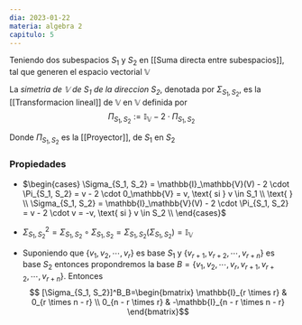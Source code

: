 ```yaml
---
dia: 2023-01-22
materia: algebra 2
capitulo: 5
---
```

Teniendo dos subespacios $S_1$ y $S_2$ en [[Suma directa entre subespacios]], tal que generen el espacio vectorial $\mathbb{V}$

La *simetria de $\mathbb{V}$ de $S_1$ de la direccion $S_2$*, denotada por $\Sigma_{S_1, S_2}$, es la [[Transformacion lineal]] de $\mathbb{V}$ en $\mathbb{V}$ definida por 
$$\Pi_{S_1, S_2} := \mathbb{I}_\mathbb{V} - 2 \cdot \Pi_{S_1, S_2}$$

Donde $\Pi_{S_1, S_2}$ es la [[Proyector]], de $S_1$ en $S_2$

### Propiedades 
 * $\begin{cases} \Sigma_{S_1, S_2} = \mathbb{I}_\mathbb{V}(V) - 2 \cdot \Pi_{S_1, S_2} = v - 2 \cdot 0_\mathbb{V} =  v, \text{ si } v \in S_1 \\  \text{ } \\  \Sigma_{S_1, S_2} = \mathbb{I}_\mathbb{V}(V) - 2 \cdot \Pi_{S_1, S_2} = v - 2 \cdot v = -v, \text{ si } v \in S_2 \\  \end{cases}$
 
 *  $\Sigma^2_{S_1, S_2} = \Sigma_{S_1, S_2} \circ \Sigma_{S_1, S_2} = \Sigma_{S_1, S_2}(\Sigma_{S_1, S_2}) = \mathbb{I}_\mathbb{V}$

 * Suponiendo que $\{v_1, v_2, \cdots, v_r\}$ es base $S_1$ y $\{v_{r+1}, v_{r+2}, \cdots, v_{r+n}\}$ es base $S_2$ entonces propondremos la base $B= \{v_1, v_2, \cdots, v_r, v_{r+1}, v_{r+2}, \cdots, v_{r+n}\}$. Entonces
 	$$ [\Sigma_{S_1, S_2}]^B_B=\begin{bmatrix} 
	\mathbb{I}_{r \times r} & 0_{r \times n - r} \\
	0_{n - r \times r}      & -\mathbb{I}_{n - r \times n - r}
	\end{bmatrix}$$ 